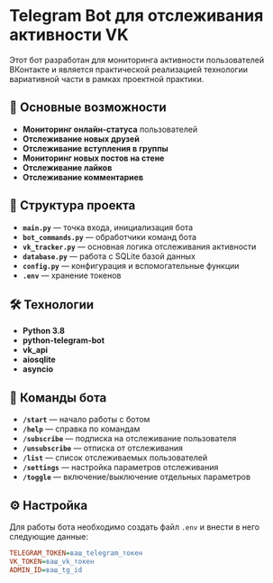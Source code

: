 # Telegram Bot для отслеживания активности VK

Этот бот разработан для мониторинга активности пользователей ВКонтакте и является практической реализацией технологии вариативной части в рамках проектной практики.

## 🚀 Основные возможности

- **Мониторинг онлайн-статуса** пользователей
- **Отслеживание новых друзей**
- **Отслеживание вступления в группы**
- **Мониторинг новых постов на стене**
- **Отслеживание лайков**
- **Отслеживание комментариев**

## 📂 Структура проекта

- **`main.py`** — точка входа, инициализация бота
- **`bot_commands.py`** — обработчики команд бота
- **`vk_tracker.py`** — основная логика отслеживания активности
- **`database.py`** — работа с SQLite базой данных
- **`config.py`** — конфигурация и вспомогательные функции
- **`.env`** — хранение токенов

## 🛠 Технологии

- **Python 3.8**
- **python-telegram-bot**
- **vk_api**
- **aiosqlite**
- **asyncio**

## 📝 Команды бота

- **`/start`** — начало работы с ботом
- **`/help`** — справка по командам
- **`/subscribe`** — подписка на отслеживание пользователя
- **`/unsubscribe`** — отписка от отслеживания
- **`/list`** — список отслеживаемых пользователей
- **`/settings`** — настройка параметров отслеживания
- **`/toggle`** — включение/выключение отдельных параметров

## ⚙ Настройка

Для работы бота необходимо создать файл `.env` и внести в него следующие данные:

```ini
TELEGRAM_TOKEN=ваш_telegram_токен
VK_TOKEN=ваш_vk_токен
ADMIN_ID=ваш_tg_id
